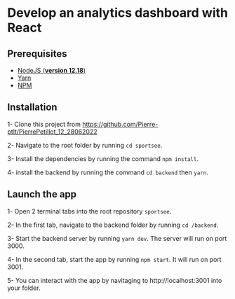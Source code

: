 # Develop an analytics dashboard with React

## Prerequisites

- [NodeJS (**version 12.18**)](https://nodejs.org/en/)
- [Yarn](https://yarnpkg.com/)
- [NPM](https://www.npmjs.com/)

## Installation

1- Clone this project from https://github.com/Pierre-ptlt/PierrePetillot_12_28062022

2- Navigate to the root folder by running `cd sportsee`.

3- Install the dependencies by running the command `npm install`.

4- install the backend by running the command `cd backend` then `yarn`.

## Launch the app

1- Open 2 terminal tabs into the root repository `sportsee`.

2- In the first tab, navigate to the backend folder by running `cd /backend`.

3- Start the backend server by running `yarn dev`. The server will run on port 3000.

4- In the second tab, start the app by running `npm start`. It will run on port 3001.

5- You can interact with the app by navitaging to http://localhost:3001 into your folder.
